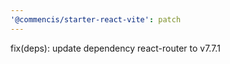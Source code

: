 ```yaml
---
'@commencis/starter-react-vite': patch
---
```


fix(deps): update dependency react-router to v7.7.1
